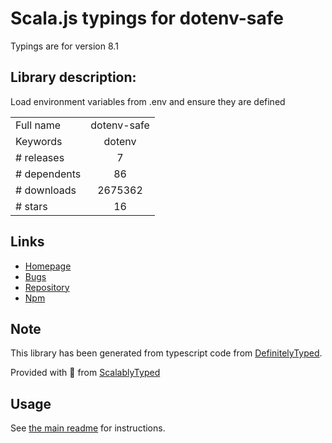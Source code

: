 
# Scala.js typings for dotenv-safe

Typings are for version 8.1

## Library description:
Load environment variables from .env and ensure they are defined

|                    |                 |
| ------------------ | :-------------: |
| Full name          | dotenv-safe |
| Keywords           | dotenv |
| # releases         | 7 |
| # dependents       | 86 |
| # downloads        | 2675362 |
| # stars            | 16 |

## Links
- [Homepage](https://github.com/rolodato/dotenv-safe#readme)
- [Bugs](https://github.com/rolodato/dotenv-safe/issues)
- [Repository](https://github.com/rolodato/dotenv-safe)
- [Npm](https://www.npmjs.com/package/dotenv-safe)
    


## Note
This library has been generated from typescript code from [DefinitelyTyped](https://definitelytyped.org).

Provided with :purple_heart: from [ScalablyTyped](https://github.com/oyvindberg/ScalablyTyped)

## Usage
See [the main readme](../../readme.md) for instructions.



